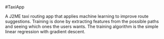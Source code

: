 #TaxiApp

A J2ME taxi routing app that applies machine learning to improve route suggestions.
Training is done by extracting features from the possible paths and seeing
which ones the users wants. The training algorithm is the simple linear regression 
with gradient descent.
